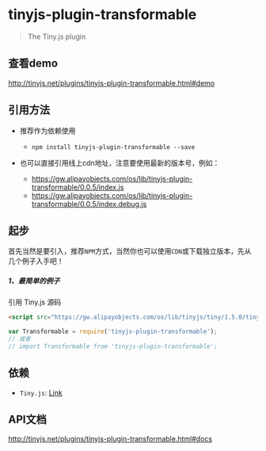 # tinyjs-plugin-transformable

> The Tiny.js plugin

## 查看demo

http://tinyjs.net/plugins/tinyjs-plugin-transformable.html#demo

## 引用方法

- 推荐作为依赖使用

  - `npm install tinyjs-plugin-transformable --save`

- 也可以直接引用线上cdn地址，注意要使用最新的版本号，例如：

  - https://gw.alipayobjects.com/os/lib/tinyjs-plugin-transformable/0.0.5/index.js
  - https://gw.alipayobjects.com/os/lib/tinyjs-plugin-transformable/0.0.5/index.debug.js

## 起步
首先当然是要引入，推荐`NPM`方式，当然你也可以使用`CDN`或下载独立版本，先从几个例子入手吧！

##### 1、最简单的例子

引用 Tiny.js 源码
``` html
<script src="https://gw.alipayobjects.com/os/lib/tinyjs/tiny/1.5.0/tiny.js"></script>
```
``` js
var Transformable = require('tinyjs-plugin-transformable');
// 或者
// import Transformable from 'tinyjs-plugin-transformable';
```

## 依赖
- `Tiny.js`: [Link](http://tinyjs.net/api)

## API文档

http://tinyjs.net/plugins/tinyjs-plugin-transformable.html#docs
